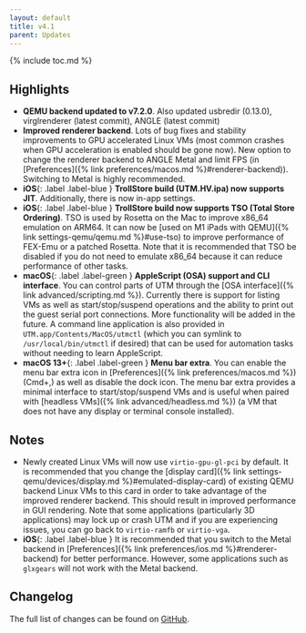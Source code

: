 ```yaml
---
layout: default
title: v4.1
parent: Updates
---
```

{% include toc.md %}

## Highlights
* **QEMU backend updated to v7.2.0**. Also updated usbredir (0.13.0), virglrenderer (latest commit), ANGLE (latest commit)
* **Improved renderer backend**. Lots of bug fixes and stability improvements to GPU accelerated Linux VMs (most common crashes when GPU acceleration is enabled should be gone now). New option to change the renderer backend to ANGLE Metal and limit FPS (in [Preferences]({% link preferences/macos.md %}#renderer-backend)). Switching to Metal is highly recommended.
* **iOS**{: .label .label-blue } **TrollStore build (UTM.HV.ipa) now supports JIT**. Additionally, there is now in-app settings.
* **iOS**{: .label .label-blue } **TrollStore build now supports TSO (Total Store Ordering)**. TSO is used by Rosetta on the Mac to improve x86_64 emulation on ARM64. It can now be [used on M1 iPads with QEMU]({% link settings-qemu/qemu.md %}#use-tso) to improve performance of FEX-Emu or a patched Rosetta. Note that it is recommended that TSO be disabled if you do not need to emulate x86_64 because it can reduce performance of other tasks.
* **macOS**{: .label .label-green } **AppleScript (OSA) support and CLI interface**. You can control parts of UTM through the [OSA interface]({% link advanced/scripting.md %}). Currently there is support for listing VMs as well as start/stop/suspend operations and the ability to print out the guest serial port connections. More functionality will be added in the future. A command line application is also provided in `UTM.app/Contents/MacOS/utmctl` (which you can symlink to `/usr/local/bin/utmctl` if desired) that can be used for automation tasks without needing to learn AppleScript.
* **macOS 13+**{: .label .label-green } **Menu bar extra**. You can enable the menu bar extra icon in [Preferences]({% link preferences/macos.md %}) (Cmd+,) as well as disable the dock icon. The menu bar extra provides a minimal interface to start/stop/suspend VMs and is useful when paired with [headless VMs]({% link advanced/headless.md %}) (a VM that does not have any display or terminal console installed).

## Notes
* Newly created Linux VMs will now use `virtio-gpu-gl-pci` by default. It is recommended that you change the [display card]({% link settings-qemu/devices/display.md %}#emulated-display-card) of existing QEMU backend Linux VMs to this card in order to take advantage of the improved renderer backend. This should result in improved performance in GUI rendering. Note that some applications (particularly 3D applications) may lock up or crash UTM and if you are experiencing issues, you can go back to `virtio-ramfb` or `virtio-vga`.
* **iOS**{: .label .label-blue } It is recommended that you switch to the Metal backend in [Preferences]({% link preferences/ios.md %}#renderer-backend) for better performance. However, some applications such as `glxgears` will not work with the Metal backend.

## Changelog
The full list of changes can be found on [GitHub](https://github.com/utmapp/UTM/releases).
